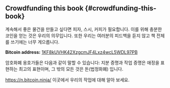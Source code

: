 ## Crowdfunding this book {#crowdfunding-this-book}

계속해서 좋은 물건을 만들고 싶다면 피자, 스시, 커피가 필요합니다. 이를 위해 충분한 코인을 얻는 것은 우리의 의무입니다. 또한 우리는 여러분의 피드백을 듣지 않고 책 전체를 쓰기에는 너무 게으릅니다.

**Bitcoin address:** [1KF8kUVHK42XzgcmJF4Lxz4wcL5WDL97PB](https://blockchain.info/address/1KF8kUVHK42XzgcmJF4Lxz4wcL5WDL97PB)  

암호화폐 옹호가들은 다음과 같이 말할 수 있습니다: 지분 증명과 작업 증명은 애정을 표현하는 최고의 표현이며, 그 밖의 모든 것은 돈(법정화폐) 입니다.

https://n.bitcoin.ninja/ 이곳에서 우리의 작업에 대해 알아 보세요.